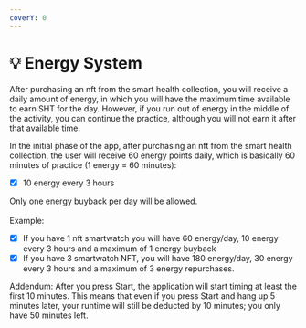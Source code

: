 ```yaml
---
coverY: 0
---
```


# 💡 Energy System

After purchasing an nft from the smart health collection, you will receive a daily amount of energy, in which you will have the maximum time available to earn SHT for the day. However, if you run out of energy in the middle of the activity, you can continue the practice, although you will not earn it after that available time.

In the initial phase of the app, after purchasing an nft from the smart health collection, the user will receive 60 energy points daily, which is basically 60 minutes of practice (1 energy = 60 minutes):

* [x] 10 energy every 3 hours

Only one energy buyback per day will be allowed.\
\
&#x20;Example:

* [x] If you have 1 nft smartwatch you will have 60 energy/day, 10 energy every 3 hours and a maximum of 1 energy buyback
* [x] If you have 3 smartwatch NFT, you will have 180 energy/day, 30 energy every 3 hours and a maximum of 3 energy repurchases.

Addendum: After you press Start, the application will start timing at least the first 10 minutes. This means that even if you press Start and hang up 5 minutes later, your runtime will still be deducted by 10 minutes; you only have 50 minutes left.
